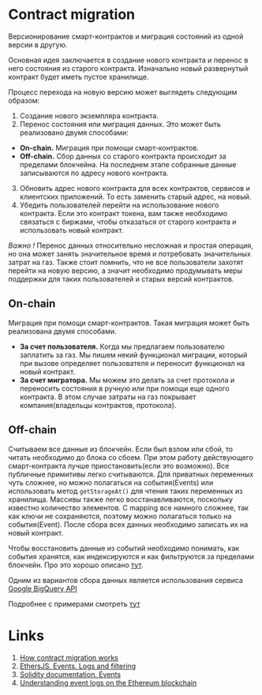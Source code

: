 # Contract migration

Версионирование смарт-контрактов и миграция состояний из одной версии в другую.

Основная идея заключается в создание нового контракта и перенос в него состояния из старого контракта. Изначально новый развернутый контракт будет иметь пустое хранилище.

Процесс перехода на новую версию может выглядеть следующим образом:
1. Создание нового экземпляра контракта.
2. Перенос состояния или миграция данных. Это может быть реализовано двумя способами:
 - **On-chain.** Миграция при помощи смарт-контрактов.
 - **Off-chain.** Сбор данных со старого контракта происходит за пределами блокчейна. На последнем этапе собранные данные записываются по адресу нового контракта.
3. Обновить адрес нового контракта для всех контрактов, сервисов и клиентских приложений. То есть заменить старый адрес, на новый.
4. Убедить пользователей перейти на использование нового контракта. Если это контракт токена, вам также необходимо связаться с биржами, чтобы отказаться от старого контракта и использовать новый контракт.

_Важно !_ Перенос данных относительно несложная и простая операция, но она может занять значительное время и потребовать значительных затрат на газ. Также стоит помнить, что не все пользователи захотят перейти на новую версию, а значит необходимо продумывать меры поддержки для таких пользователей и старых версий контрактов.

## On-chain
Миграция при помощи смарт-контрактов. Такая миграция может быть реализована двумя способами.
- **За счет пользователя.** Когда мы предлагаем пользователю заплатить за газ. Мы пишем некий функционал миграции, который при вызове определяет пользователя и переносит функционал на новый контракт.
- **За счет мигратора.** Мы можем это делать за счет протокола и переносить состояния в ручную или при помощи еще одного контракта. В этом случае затраты на газ покрывает компания(владельцы контрактов, протокола).

## Off-chain
Считываем все данные из блокчейн. Если был взлом или сбой, то читать необходимо до блока со сбоем. При этом работу действующего смарт-контракта лучше приостановить(если это возможно). Все публичные примитивы легко считываются. Для приватных переменных чуть сложнее, но можно полагаться на события(Events) или использовать метод ```getStorageAt()``` для чтения таких переменных из хранилища. Массивы также легко восстанавливаются, поскольку известно количество элементов. С mapping все намного сложнее, так как ключи не сохраняются, поэтому можно полагаться только на события(Event). После сбора всех данных необходимо записать их на новый контракт.

Чтобы восстановить данные из событий необходимо понимать, как события хранятся, как индексируются и как фильтруются за пределами блокчейн. Про это хорошо описано [тут](https://medium.com/mycrypto/understanding-event-logs-on-the-ethereum-blockchain-f4ae7ba50378).

Одним из вариантов сбора данных является использования сервиса [Google BigQuery API](https://cloud.google.com/blog/products/data-analytics/ethereum-bigquery-public-dataset-smart-contract-analytics)

Подробнее с примерами смотреть [тут](./big-query.md)

# Links

1. [How contract migration works](https://blog.trailofbits.com/2018/10/29/how-contract-migration-works/)
2. [EthersJS. Events. Logs and filtering](https://docs.ethers.org/v5/concepts/events/#events--filters)
3. [Solidity documentation. Events](https://docs.soliditylang.org/en/v0.8.18/contracts.html#events)
4. [Understanding event logs on the Ethereum blockchain](https://medium.com/mycrypto/understanding-event-logs-on-the-ethereum-blockchain-f4ae7ba50378)